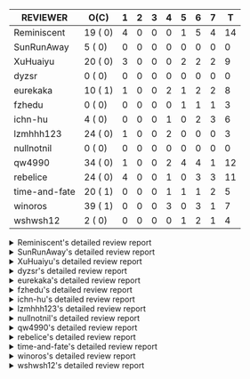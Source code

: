 |   REVIEWER    |  O(C)   | 1 | 2 | 3 | 4 | 5 | 6 | 7 | T  |
|---------------|---------|---|---|---|---|---|---|---|----|
| Reminiscent   | 19 ( 0) | 4 | 0 | 0 | 0 | 1 | 5 | 4 | 14 |
| SunRunAway    |  5 ( 0) | 0 | 0 | 0 | 0 | 0 | 0 | 0 |  0 |
| XuHuaiyu      | 20 ( 0) | 3 | 0 | 0 | 0 | 2 | 2 | 2 |  9 |
| dyzsr         |  0 ( 0) | 0 | 0 | 0 | 0 | 0 | 0 | 0 |  0 |
| eurekaka      | 10 ( 1) | 1 | 0 | 0 | 2 | 1 | 2 | 2 |  8 |
| fzhedu        |  0 ( 0) | 0 | 0 | 0 | 0 | 1 | 1 | 1 |  3 |
| ichn-hu       |  4 ( 0) | 0 | 0 | 0 | 1 | 0 | 2 | 3 |  6 |
| lzmhhh123     | 24 ( 0) | 1 | 0 | 0 | 2 | 0 | 0 | 0 |  3 |
| nullnotnil    |  0 ( 0) | 0 | 0 | 0 | 0 | 0 | 0 | 0 |  0 |
| qw4990        | 34 ( 0) | 1 | 0 | 0 | 2 | 4 | 4 | 1 | 12 |
| rebelice      | 24 ( 0) | 4 | 0 | 0 | 1 | 0 | 3 | 3 | 11 |
| time-and-fate | 20 ( 1) | 0 | 0 | 0 | 1 | 1 | 1 | 2 |  5 |
| winoros       | 39 ( 1) | 0 | 0 | 0 | 3 | 0 | 3 | 1 |  7 |
| wshwsh12      |  2 ( 0) | 0 | 0 | 0 | 0 | 1 | 2 | 1 |  4 |


<details> 
  <summary>Reminiscent's detailed review report</summary> 

## To Be Reviewed

|    REPO    |                                                                          PR                                                                           | C | LASTED |
|------------|-------------------------------------------------------------------------------------------------------------------------------------------------------|---|--------|
| tidb/26261 | [util/ranger: fix wrong range calculation of prefix index when appending ranges to point ranges (#26066)](https://github.com/pingcap/tidb/pull/26261) |   | 25d22h |
| tidb/26474 | [planner: fix the unstable unit test TestTableFromMeta (#26463)](https://github.com/pingcap/tidb/pull/26474)                                          |   | 18d16h |
| tidb/26475 | [planner: fix the unstable unit test TestTableFromMeta (#26463)](https://github.com/pingcap/tidb/pull/26475)                                          |   | 18d16h |
| tidb/26476 | [planner: fix the unstable unit test TestTableFromMeta (#26463)](https://github.com/pingcap/tidb/pull/26476)                                          |   | 18d16h |
| tidb/26491 | [planner: fix the unstable test TestOrderedResultModeOnOtherOperators (#26481)](https://github.com/pingcap/tidb/pull/26491)                           |   | 17d23h |
| tidb/26492 | [planner: fix the unstable test TestOrderedResultModeOnOtherOperators (#26481)](https://github.com/pingcap/tidb/pull/26492)                           |   | 17d23h |
| tidb/26493 | [planner: fix the unstable test TestOrderedResultModeOnOtherOperators (#26481)](https://github.com/pingcap/tidb/pull/26493)                           |   | 17d23h |
| tidb/26498 | [planner: fix the unstable unit test `TestAnalyzeIncremental` (#26460)](https://github.com/pingcap/tidb/pull/26498)                                   |   | 17d20h |
| tidb/26499 | [planner: fix the unstable unit test `TestAnalyzeIncremental` (#26460)](https://github.com/pingcap/tidb/pull/26499)                                   |   | 17d20h |
| tidb/26501 | [planner: fix the unstable unit test `TestAnalyzeIncremental` (#26460)](https://github.com/pingcap/tidb/pull/26501)                                   |   | 17d20h |
| tidb/26503 | [planner: fix goroutine leak problem in some unit tests (#26500)](https://github.com/pingcap/tidb/pull/26503)                                         |   | 17d19h |
| tidb/26733 | [statistics: fix the fomula for checking outdated stats (#26728)](https://github.com/pingcap/tidb/pull/26733)                                         |   | 11d11h |
| tidb/26734 | [statistics: fix the fomula for checking outdated stats (#26728)](https://github.com/pingcap/tidb/pull/26734)                                         |   | 11d11h |
| tidb/26735 | [statistics: fix the fomula for checking outdated stats (#26728)](https://github.com/pingcap/tidb/pull/26735)                                         |   | 11d11h |
| tidb/26851 | [planner: fix the unstable test case TestAnalyzeIncremental (#26848)](https://github.com/pingcap/tidb/pull/26851)                                     |   | 6d15h  |
| tidb/26852 | [planner: fix the unstable test case TestAnalyzeIncremental (#26848)](https://github.com/pingcap/tidb/pull/26852)                                     |   | 6d15h  |
| tidb/26893 | [executor: fix several analyze related unstable tests (#26875)](https://github.com/pingcap/tidb/pull/26893)                                           |   | 5d18h  |
| tidb/26911 | [planner: fix the issue that UnionScan returns wrong results in dynamic mode (#26876)](https://github.com/pingcap/tidb/pull/26911)                    |   | 4d23h  |
| tidb/26912 | [planner: fix the issue that UnionScan returns wrong results in dynamic mode (#26876)](https://github.com/pingcap/tidb/pull/26912)                    |   | 4d22h  |


## Reviewed in Last 7 Days

|      REPO      |                                                                 PR                                                                 | C | D |   R    |
|----------------|------------------------------------------------------------------------------------------------------------------------------------|---|---|--------|
| tidb/27032     | [planner: handle over-flow errors correctly when pruning list partition](https://github.com/pingcap/tidb/pull/27032)               |   | 1 | 0h     |
| tidb/27025     | [planner: handle over-flow errors correctly when pruning list-column partitions](https://github.com/pingcap/tidb/pull/27025)       |   | 1 | 0h     |
| tidb/27023     | [planner: add more test cases for list partition](https://github.com/pingcap/tidb/pull/27023)                                      |   | 1 | 0h     |
| tidb/25583     | [bindinfo: fix SPM doesn't work for CTE](https://github.com/pingcap/tidb/pull/25583)                                               |   | 1 | 49d20h |
| tidb/26928     | [planner: avoid unnecessary optimizer warning when sql_select_limit is set](https://github.com/pingcap/tidb/pull/26928)            |   | 5 | 0h     |
| tidb/26505     | [planner: fix goroutine leak problem in some unit tests (#26500)](https://github.com/pingcap/tidb/pull/26505)                      |   | 6 | 12d0h  |
| tidb/26506     | [planner: fix goroutine leak problem in some unit tests (#26500)](https://github.com/pingcap/tidb/pull/26506)                      |   | 6 | 12d0h  |
| tidb/26875     | [executor: fix several analyze related unstable tests](https://github.com/pingcap/tidb/pull/26875)                                 |   | 6 | 3h     |
| tidb-test/1256 | [mysql_test: fix CI for tidb/pull/26876](https://github.com/pingcap/tidb-test/pull/1256)                                           |   | 6 | 2h     |
| tidb/26876     | [planner: fix the issue that UnionScan returns wrong results in dynamic mode](https://github.com/pingcap/tidb/pull/26876)          |   | 6 | 2h     |
| tidb/26853     | [Revert "planner: fix the issue that UnionScan returns wrong results in dynamic mode"](https://github.com/pingcap/tidb/pull/26853) |   | 7 | 0h     |
| tidb/26848     | [planner: fix the unstable test case TestAnalyzeIncremental](https://github.com/pingcap/tidb/pull/26848)                           |   | 7 | 0h     |
| tidb/26755     | [planner: fix the issue that UnionScan returns wrong results in dynamic mode](https://github.com/pingcap/tidb/pull/26755)          |   | 7 | 3d23h  |
| tidb/26839     | [planner: fix the unstable test case TestListPartitionOrderLimit](https://github.com/pingcap/tidb/pull/26839)                      |   | 7 | 0h     |


</details> 


<details> 
  <summary>SunRunAway's detailed review report</summary> 

## To Be Reviewed

|    REPO    |                                                       PR                                                       | C | LASTED  |
|------------|----------------------------------------------------------------------------------------------------------------|---|---------|
| tidb/19178 | [executor: Refactor probe channel](https://github.com/pingcap/tidb/pull/19178)                                 |   | 361d16h |
| tidb/19807 | [executor: parallel evaluation for hash aggregate distinct](https://github.com/pingcap/tidb/pull/19807)        |   | 339d11h |
| tidb/21834 | [planner: enhanced index range calculation plan](https://github.com/pingcap/tidb/pull/21834)                   |   | 236d18h |
| tidb/21956 | [planner/preprocessor: disallow into-outfile clause in some place](https://github.com/pingcap/tidb/pull/21956) |   | 229d23h |
| tidb/25385 | [executor: global kill 32bits (local connID part)](https://github.com/pingcap/tidb/pull/25385)                 |   | 57d10h  |


## Reviewed in Last 7 Days

| REPO | PR | C | D | R |
|------|----|---|---|---|


</details> 


<details> 
  <summary>XuHuaiyu's detailed review report</summary> 

## To Be Reviewed

|     REPO     |                                                                                          PR                                                                                          | C | LASTED  |
|--------------|--------------------------------------------------------------------------------------------------------------------------------------------------------------------------------------|---|---------|
| docs-cn/5561 | [Add sql optimization-related docs to toc](https://github.com/pingcap/docs-cn/pull/5561)                                                                                             |   | 168d15h |
| docs-cn/6716 | [sysvar: add doc for tidb-restricted-read-only](https://github.com/pingcap/docs-cn/pull/6716)                                                                                        |   | 18d18h  |
| tidb/21401   | [expression: incompatibility with MySQL for ADDTIME()](https://github.com/pingcap/tidb/pull/21401)                                                                                   |   | 252d11h |
| docs-cn/6757 | [Remove two deprecated flags](https://github.com/pingcap/docs-cn/pull/6757)                                                                                                          |   | 11d19h  |
| tidb/26364   | [planner: unify the terms NDV and cardinality in the optimizer (#26345)](https://github.com/pingcap/tidb/pull/26364)                                                                 |   | 20d22h  |
| tidb/26566   | [expression, executor: fix type infer for greatest/leastest(datetime) (#26533)](https://github.com/pingcap/tidb/pull/26566)                                                          |   | 14d17h  |
| tidb/26671   | [expression: Fix wrong charset and collation for case when function (#26663)](https://github.com/pingcap/tidb/pull/26671)                                                            |   | 13d11h  |
| tidb/26672   | [expression: Fix wrong charset and collation for case when function (#26663)](https://github.com/pingcap/tidb/pull/26672)                                                            |   | 13d11h  |
| tidb/26673   | [expression: Fix wrong charset and collation for case when function (#26663)](https://github.com/pingcap/tidb/pull/26673)                                                            |   | 13d10h  |
| tidb/26707   | [statistics: trigger auto-analyze based on histogram row count (#24382)](https://github.com/pingcap/tidb/pull/26707)                                                                 |   | 12d16h  |
| tidb/26724   | [expression: fix float64 overflow check in plus/minus real function (#24179)](https://github.com/pingcap/tidb/pull/26724)                                                            |   | 11d19h  |
| tidb/26725   | [expression: fix float64 overflow check in plus/minus real function (#24179)](https://github.com/pingcap/tidb/pull/26725)                                                            |   | 11d19h  |
| tidb/26893   | [executor: fix several analyze related unstable tests (#26875)](https://github.com/pingcap/tidb/pull/26893)                                                                          |   | 5d18h   |
| tidb/26911   | [planner: fix the issue that UnionScan returns wrong results in dynamic mode (#26876)](https://github.com/pingcap/tidb/pull/26911)                                                   |   | 4d23h   |
| tidb/26912   | [planner: fix the issue that UnionScan returns wrong results in dynamic mode (#26876)](https://github.com/pingcap/tidb/pull/26912)                                                   |   | 4d22h   |
| tidb/26925   | [expression: Push down ADDDATE(), DATE_ADD() on String, Real types (#26441)](https://github.com/pingcap/tidb/pull/26925)                                                             |   | 4d18h   |
| tidb/26961   | [expression: Add missing pbcode for functions `InetAton/InetNtoa/Inet6Aton/Inet6Ntoa/IsIPv4/IsIPv4Compat/IsIPv4Mapped/IsIPv6`. (#26939)](https://github.com/pingcap/tidb/pull/26961) |   | 3d18h   |
| tidb/26974   | [executor: fix wrong logic of pipelined window function](https://github.com/pingcap/tidb/pull/26974)                                                                                 |   | 3d14h   |
| tidb/26995   | [expression/expression: add pushdown functions (#26786)](https://github.com/pingcap/tidb/pull/26995)                                                                                 |   | 1d12h   |
| tidb/27021   | [planner: fix wrong selection push down when having above agg](https://github.com/pingcap/tidb/pull/27021)                                                                           |   | 18h     |


## Reviewed in Last 7 Days

|     REPO     |                                                                   PR                                                                   | C | D |   R   |
|--------------|----------------------------------------------------------------------------------------------------------------------------------------|---|---|-------|
| docs-cn/6819 | [Add information of hashAgg for memory control](https://github.com/pingcap/docs-cn/pull/6819)                                          |   | 1 | 3d5h  |
| tidb/27006   | [excutor: fix the date precision of builtinCastDurationAsStringSig.vecEvalString (#23332)](https://github.com/pingcap/tidb/pull/27006) |   | 1 | 0h    |
| tidb/27005   | [excutor: fix the date precision of builtinCastDurationAsStringSig.vecEvalString (#23332)](https://github.com/pingcap/tidb/pull/27005) |   | 1 | 0h    |
| tidb/26753   | [ executor: add some simple tests to cover unparallel HashAgg](https://github.com/pingcap/tidb/pull/26753)                             |   | 5 | 5d23h |
| tidb/26922   | [executor: use more clever spilling strategy for HashAgg](https://github.com/pingcap/tidb/pull/26922)                                  |   | 5 | 0h    |
| docs-cn/6788 | [update doc for Oracle translate function](https://github.com/pingcap/docs-cn/pull/6788)                                               |   | 6 | 1d19h |
| tidb/26545   | [planner: fix wrong type when unsigned int value union int value](https://github.com/pingcap/tidb/pull/26545)                          |   | 6 | 8d22h |
| tidb/26259   | [types: fix CAST('2.0.8 X' AS DATE)](https://github.com/pingcap/tidb/pull/26259)                                                       |   | 7 | 19d4h |
| tidb/26784   | [executor: fix unexpected behavior when casting invalid string to date](https://github.com/pingcap/tidb/pull/26784)                    |   | 7 | 1d1h  |


</details> 


<details> 
  <summary>dyzsr's detailed review report</summary> 

## To Be Reviewed

| REPO | PR | C | LASTED |
|------|----|---|--------|


## Reviewed in Last 7 Days

| REPO | PR | C | D | R |
|------|----|---|---|---|


</details> 


<details> 
  <summary>eurekaka's detailed review report</summary> 

## To Be Reviewed

|    REPO    |                                                                 PR                                                                  | C | LASTED  |
|------------|-------------------------------------------------------------------------------------------------------------------------------------|---|---------|
| tidb/22416 | [core: fix subQuery at projection in only_full_group](https://github.com/pingcap/tidb/pull/22416)                                   | Y | 205d11h |
| tidb/23316 | [planner: Fix rebuild range for prepared plan](https://github.com/pingcap/tidb/pull/23316)                                          |   | 147d17h |
| tidb/23373 | [executor: fix get var expr when session var is hex literal (#23241)](https://github.com/pingcap/tidb/pull/23373)                   |   | 145d19h |
| tidb/23760 | [collation: fix tidb panic when compare string with collation](https://github.com/pingcap/tidb/pull/23760)                          |   | 131d13h |
| tidb/24061 | [statistics: fix some potential panic in statistics (#23988)](https://github.com/pingcap/tidb/pull/24061)                           |   | 116d13h |
| tidb/24556 | [planner: add MergeAdjacentWindow rule for cascades](https://github.com/pingcap/tidb/pull/24556)                                    |   | 90d10h  |
| tidb/25845 | [planner,executor: fix 'select ...(join on partition table) for update' panic (#21148)](https://github.com/pingcap/tidb/pull/25845) |   | 40d19h  |
| tidb/26658 | [planner: fix CTE bug when MergeJoin is used (#25514)](https://github.com/pingcap/tidb/pull/26658)                                  |   | 13d16h  |
| tidb/26734 | [statistics: fix the fomula for checking outdated stats (#26728)](https://github.com/pingcap/tidb/pull/26734)                       |   | 11d11h  |
| tidb/26963 | [ddl: tidb panic while query hash partition table with is null condition (#23849)](https://github.com/pingcap/tidb/pull/26963)      |   | 3d16h   |


## Reviewed in Last 7 Days

|     REPO     |                                                        PR                                                        | C | D |   R    |
|--------------|------------------------------------------------------------------------------------------------------------------|---|---|--------|
| docs-cn/6790 | [update doc for SPM](https://github.com/pingcap/docs-cn/pull/6790)                                               |   | 1 | 6d21h  |
| tidb/26951   | [planner/test: fix tests for SPM](https://github.com/pingcap/tidb/pull/26951)                                    |   | 4 | 3h     |
| tidb/26015   | [planner: logically delete the bindinfo when create the new binding](https://github.com/pingcap/tidb/pull/26015) |   | 4 | 29d18h |
| tidb/26930   | [planner: show binding information in explain format = 'verbose'](https://github.com/pingcap/tidb/pull/26930)    |   | 5 | 0h     |
| tidb/26139   | [planner,  bindinfo: support show bindings order by update_time](https://github.com/pingcap/tidb/pull/26139)     |   | 6 | 22d22h |
| tidb/26333   | [planner: ban baseline evolution feature](https://github.com/pingcap/tidb/pull/26333)                            |   | 6 | 16d0h  |
| tidb/26698   | [planner: fix prepare plan cache doesn't work for expression index.](https://github.com/pingcap/tidb/pull/26698) |   | 7 | 6d4h   |
| tidb/26340   | [bindinfo: add status vars for 'last_plan_binding_update_time'](https://github.com/pingcap/tidb/pull/26340)      |   | 7 | 15d0h  |


</details> 


<details> 
  <summary>fzhedu's detailed review report</summary> 

## To Be Reviewed

| REPO | PR | C | LASTED |
|------|----|---|--------|


## Reviewed in Last 7 Days

|    REPO    |                                                          PR                                                          | C | D |   R    |
|------------|----------------------------------------------------------------------------------------------------------------------|---|---|--------|
| tics/2588  | [record run_mpp_task metrics](https://github.com/pingcap/tics/pull/2588)                                             |   | 5 | 0h     |
| tics/2344  | [suport new collation in MPP](https://github.com/pingcap/tics/pull/2344)                                             |   | 6 | 27d20h |
| tidb/26789 | [planner: support Hash exchange operator when new collation is enabled.](https://github.com/pingcap/tidb/pull/26789) |   | 7 | 1d18h  |


</details> 


<details> 
  <summary>ichn-hu's detailed review report</summary> 

## To Be Reviewed

|    REPO    |                                                           PR                                                           | C | LASTED  |
|------------|------------------------------------------------------------------------------------------------------------------------|---|---------|
| tidb/20903 | [planner: fix confused and unnecessary double-projection in plans.](https://github.com/pingcap/tidb/pull/20903)        |   | 276d17h |
| tidb/22631 | [executor: refine window processor](https://github.com/pingcap/tidb/pull/22631)                                        |   | 190d23h |
| tidb/26000 | [expression: fix incompatible last_day func behavior in sql mode (#25953)](https://github.com/pingcap/tidb/pull/26000) |   | 34d15h  |
| tidb/26545 | [planner: fix wrong type when unsigned int value union int value](https://github.com/pingcap/tidb/pull/26545)          |   | 14d22h  |


## Reviewed in Last 7 Days

|    REPO    |                                                                                     PR                                                                                      | C | D |   R   |
|------------|-----------------------------------------------------------------------------------------------------------------------------------------------------------------------------|---|---|-------|
| tidb/26939 | [expression: Add missing pbcode for functions `InetAton/InetNtoa/Inet6Aton/Inet6Ntoa/IsIPv4/IsIPv4Compat/IsIPv4Mapped/IsIPv6`.](https://github.com/pingcap/tidb/pull/26939) |   | 4 | 18h   |
| tidb/26892 | [executor: fix data race in tryFillViewColumnType](https://github.com/pingcap/tidb/pull/26892)                                                                              |   | 6 | 2h    |
| tidb/26896 | [runtime: fix a bug of latch missing.](https://github.com/pingcap/tidb/pull/26896)                                                                                          |   | 6 | 0h    |
| tidb/26712 | [executor: migrate TestBatchInsertWithOnDuplicate to testify ](https://github.com/pingcap/tidb/pull/26712)                                                                  |   | 7 | 5d18h |
| tidb/26259 | [types: fix CAST('2.0.8 X' AS DATE)](https://github.com/pingcap/tidb/pull/26259)                                                                                            |   | 7 | 19d3h |
| tidb/26826 | [telemetry: wrong skip test when apple intel or linux arm](https://github.com/pingcap/tidb/pull/26826)                                                                      |   | 7 | 0h    |


</details> 


<details> 
  <summary>lzmhhh123's detailed review report</summary> 

## To Be Reviewed

|    REPO    |                                                                                          PR                                                                                          | C | LASTED  |
|------------|--------------------------------------------------------------------------------------------------------------------------------------------------------------------------------------|---|---------|
| tidb/22631 | [executor: refine window processor](https://github.com/pingcap/tidb/pull/22631)                                                                                                      |   | 190d23h |
| tikv/10616 | [copr: fix Max/Min bug when comparing signed and unsigned int64 (#10167)](https://github.com/tikv/tikv/pull/10616)                                                                   |   | 17d21h  |
| tidb/26005 | [expression: fix cast string like '.1a1' to decimal has no warnings information](https://github.com/pingcap/tidb/pull/26005)                                                         |   | 34d13h  |
| tikv/10617 | [copr: fix Max/Min bug when comparing signed and unsigned int64 (#10167)](https://github.com/tikv/tikv/pull/10617)                                                                   |   | 17d21h  |
| tidb/26152 | [types: year function can't handle some date string](https://github.com/pingcap/tidb/pull/26152)                                                                                     |   | 28d14h  |
| tidb/26343 | [metrics: fix copr-cache metrics (#26339)](https://github.com/pingcap/tidb/pull/26343)                                                                                               |   | 21d17h  |
| tidb/26455 | [util: fix range building for binary literal (#23699)](https://github.com/pingcap/tidb/pull/26455)                                                                                   |   | 18d20h  |
| tidb/26501 | [planner: fix the unstable unit test `TestAnalyzeIncremental` (#26460)](https://github.com/pingcap/tidb/pull/26501)                                                                  |   | 17d20h  |
| tidb/26565 | [expression, executor: fix type infer for greatest/leastest(datetime) (#26533)](https://github.com/pingcap/tidb/pull/26565)                                                          |   | 14d17h  |
| tidb/26673 | [expression: Fix wrong charset and collation for case when function (#26663)](https://github.com/pingcap/tidb/pull/26673)                                                            |   | 13d10h  |
| tidb/26724 | [expression: fix float64 overflow check in plus/minus real function (#24179)](https://github.com/pingcap/tidb/pull/26724)                                                            |   | 11d19h  |
| tidb/26725 | [expression: fix float64 overflow check in plus/minus real function (#24179)](https://github.com/pingcap/tidb/pull/26725)                                                            |   | 11d19h  |
| tidb/26735 | [statistics: fix the fomula for checking outdated stats (#26728)](https://github.com/pingcap/tidb/pull/26735)                                                                        |   | 11d11h  |
| tidb/26852 | [planner: fix the unstable test case TestAnalyzeIncremental (#26848)](https://github.com/pingcap/tidb/pull/26852)                                                                    |   | 6d15h   |
| tidb/26904 | [executor: make NO_ZERO_IN_DATE affect the default values (#26828)](https://github.com/pingcap/tidb/pull/26904)                                                                      |   | 5d6h    |
| tidb/26918 | [expression: Support mathematical functions pushdown to tiflash (#25596)](https://github.com/pingcap/tidb/pull/26918)                                                                |   | 4d19h   |
| tidb/26919 | [expression: Support mathematical functions pushdown to tiflash (#25596)](https://github.com/pingcap/tidb/pull/26919)                                                                |   | 4d19h   |
| tidb/26924 | [expression: Push down ADDDATE(), DATE_ADD() on String, Real types (#26441)](https://github.com/pingcap/tidb/pull/26924)                                                             |   | 4d18h   |
| tidb/26960 | [expression: Add missing pbcode for functions `InetAton/InetNtoa/Inet6Aton/Inet6Ntoa/IsIPv4/IsIPv4Compat/IsIPv4Mapped/IsIPv6`. (#26939)](https://github.com/pingcap/tidb/pull/26960) |   | 3d18h   |
| tidb/26967 | [planner: add missing distinct flag for Apply convert to join (#26959)](https://github.com/pingcap/tidb/pull/26967)                                                                  |   | 3d16h   |
| tidb/26968 | [planner: add missing distinct flag for Apply convert to join (#26959)](https://github.com/pingcap/tidb/pull/26968)                                                                  |   | 3d16h   |
| tidb/26969 | [planner: add missing distinct flag for Apply convert to join (#26959)](https://github.com/pingcap/tidb/pull/26969)                                                                  |   | 3d16h   |
| tidb/27016 | [executor: fix APPROX_PERCENTILE unstable panic when parameter be P100](https://github.com/pingcap/tidb/pull/27016)                                                                  |   | 20h     |
| tidb/27022 | [planner: fix column count mismatch error when push down Agg to UnionExec.](https://github.com/pingcap/tidb/pull/27022)                                                              |   | 18h     |


## Reviewed in Last 7 Days

|    REPO    |                                                                                     PR                                                                                      | C | D |   R   |
|------------|-----------------------------------------------------------------------------------------------------------------------------------------------------------------------------|---|---|-------|
| tidb/26974 | [executor: fix wrong logic of pipelined window function](https://github.com/pingcap/tidb/pull/26974)                                                                        |   | 1 | 2d18h |
| tidb/26959 | [planner: add missing distinct flag for Apply convert to join](https://github.com/pingcap/tidb/pull/26959)                                                                  |   | 4 | 1h    |
| tidb/26939 | [expression: Add missing pbcode for functions `InetAton/InetNtoa/Inet6Aton/Inet6Ntoa/IsIPv4/IsIPv4Compat/IsIPv4Mapped/IsIPv6`.](https://github.com/pingcap/tidb/pull/26939) |   | 4 | 18h   |


</details> 


<details> 
  <summary>nullnotnil's detailed review report</summary> 

## To Be Reviewed

| REPO | PR | C | LASTED |
|------|----|---|--------|


## Reviewed in Last 7 Days

| REPO | PR | C | D | R |
|------|----|---|---|---|


</details> 


<details> 
  <summary>qw4990's detailed review report</summary> 

## To Be Reviewed

|     REPO     |                                                                                       PR                                                                                        | C | LASTED  |
|--------------|---------------------------------------------------------------------------------------------------------------------------------------------------------------------------------|---|---------|
| tidb/21018   | [planner: don't push down null sensitive join conditions (#19620)](https://github.com/pingcap/tidb/pull/21018)                                                                  |   | 270d17h |
| docs-cn/5561 | [Add sql optimization-related docs to toc](https://github.com/pingcap/docs-cn/pull/5561)                                                                                        |   | 168d15h |
| tidb/23590   | [planner, table: optimize the list partition pruner for range query](https://github.com/pingcap/tidb/pull/23590)                                                                |   | 136d16h |
| tidb/24663   | [planner: include schema name when checking duplicate table aliases](https://github.com/pingcap/tidb/pull/24663)                                                                |   | 87d17h  |
| tidb/24994   | [planner: don't extract hash keys from index join's OtherConds if inl_merge_join hint exists](https://github.com/pingcap/tidb/pull/24994)                                       |   | 70d17h  |
| tidb/25693   | [planner: fix index-out-of-range error when checking only_full_group_by and make sure limit outputs no more columns than its child](https://github.com/pingcap/tidb/pull/25693) |   | 47d22h  |
| tidb/25715   | [planner: fix row count estimation for partially pushed down selections](https://github.com/pingcap/tidb/pull/25715)                                                            |   | 47d16h  |
| tidb/25806   | [planner: check filter condition in func convertToPartialTableScan (#25294)](https://github.com/pingcap/tidb/pull/25806)                                                        |   | 42d15h  |
| tidb/25845   | [planner,executor: fix 'select ...(join on partition table) for update' panic (#21148)](https://github.com/pingcap/tidb/pull/25845)                                             |   | 40d19h  |
| tidb/26261   | [util/ranger: fix wrong range calculation of prefix index when appending ranges to point ranges (#26066)](https://github.com/pingcap/tidb/pull/26261)                           |   | 25d22h  |
| tidb/26294   | [*: support user defined filters for baseline capture](https://github.com/pingcap/tidb/pull/26294)                                                                              |   | 24d18h  |
| tidb/26323   | [planner: use multi-layer projections for subquery selection (#8190)](https://github.com/pingcap/tidb/pull/26323)                                                               |   | 22d6h   |
| tidb/26493   | [planner: fix the unstable test TestOrderedResultModeOnOtherOperators (#26481)](https://github.com/pingcap/tidb/pull/26493)                                                     |   | 17d23h  |
| tidb/26499   | [planner: fix the unstable unit test `TestAnalyzeIncremental` (#26460)](https://github.com/pingcap/tidb/pull/26499)                                                             |   | 17d20h  |
| tidb/26563   | [planner/core: fix a panic when select for update on join partition table with normal table (#26373)](https://github.com/pingcap/tidb/pull/26563)                               |   | 14d17h  |
| tidb/26631   | [executor: fix table id to partition id mapping in select lock executor (#26380)](https://github.com/pingcap/tidb/pull/26631)                                                   |   | 13d21h  |
| tidb/26658   | [planner: fix CTE bug when MergeJoin is used (#25514)](https://github.com/pingcap/tidb/pull/26658)                                                                              |   | 13d16h  |
| tidb/26672   | [expression: Fix wrong charset and collation for case when function (#26663)](https://github.com/pingcap/tidb/pull/26672)                                                       |   | 13d11h  |
| tidb/26702   | [variable, ddl: allow auto inc columns in generated columns and expression indexes (#23940)](https://github.com/pingcap/tidb/pull/26702)                                        |   | 12d17h  |
| tidb/26706   | [statistics: trigger auto-analyze based on histogram row count (#24382)](https://github.com/pingcap/tidb/pull/26706)                                                            |   | 12d16h  |
| tidb/26707   | [statistics: trigger auto-analyze based on histogram row count (#24382)](https://github.com/pingcap/tidb/pull/26707)                                                            |   | 12d16h  |
| tidb/26708   | [statistics: trigger auto-analyze based on histogram row count (#24382)](https://github.com/pingcap/tidb/pull/26708)                                                            |   | 12d16h  |
| tidb/26733   | [statistics: fix the fomula for checking outdated stats (#26728)](https://github.com/pingcap/tidb/pull/26733)                                                                   |   | 11d11h  |
| tidb/26734   | [statistics: fix the fomula for checking outdated stats (#26728)](https://github.com/pingcap/tidb/pull/26734)                                                                   |   | 11d11h  |
| tidb/26735   | [statistics: fix the fomula for checking outdated stats (#26728)](https://github.com/pingcap/tidb/pull/26735)                                                                   |   | 11d11h  |
| tidb/26851   | [planner: fix the unstable test case TestAnalyzeIncremental (#26848)](https://github.com/pingcap/tidb/pull/26851)                                                               |   | 6d15h   |
| tidb/26893   | [executor: fix several analyze related unstable tests (#26875)](https://github.com/pingcap/tidb/pull/26893)                                                                     |   | 5d18h   |
| tidb/26903   | [executor: make NO_ZERO_IN_DATE affect the default values (#26828)](https://github.com/pingcap/tidb/pull/26903)                                                                 |   | 5d7h    |
| tidb/26917   | [planner: add test for heuristic index selection](https://github.com/pingcap/tidb/pull/26917)                                                                                   |   | 4d19h   |
| tidb/26919   | [expression: Support mathematical functions pushdown to tiflash (#25596)](https://github.com/pingcap/tidb/pull/26919)                                                           |   | 4d19h   |
| tidb/26927   | [expression: support date function pushed down to tiflash (#26640)](https://github.com/pingcap/tidb/pull/26927)                                                                 |   | 4d18h   |
| tidb/26935   | [Revert "ddl: fix create partition table error under NO_UNSIGNED_SUBTRACTION"](https://github.com/pingcap/tidb/pull/26935)                                                      |   | 4d15h   |
| tidb/26969   | [planner: add missing distinct flag for Apply convert to join (#26959)](https://github.com/pingcap/tidb/pull/26969)                                                             |   | 3d16h   |
| tidb/27006   | [excutor: fix the date precision of builtinCastDurationAsStringSig.vecEvalString (#23332)](https://github.com/pingcap/tidb/pull/27006)                                          |   | 1d0h    |


## Reviewed in Last 7 Days

|    REPO    |                                                               PR                                                               | C | D |   R   |
|------------|--------------------------------------------------------------------------------------------------------------------------------|---|---|-------|
| tidb/26381 | [*: Modify tidb/executor to implement plan recreator](https://github.com/pingcap/tidb/pull/26381)                              |   | 1 | 20d0h |
| tidb/26963 | [ddl: tidb panic while query hash partition table with is null condition (#23849)](https://github.com/pingcap/tidb/pull/26963) |   | 4 | 0h    |
| tidb/26951 | [planner/test: fix tests for SPM](https://github.com/pingcap/tidb/pull/26951)                                                  |   | 4 | 3h    |
| tidb/26930 | [planner: show binding information in explain format = 'verbose'](https://github.com/pingcap/tidb/pull/26930)                  |   | 5 | 1h    |
| tidb/26928 | [planner: avoid unnecessary optimizer warning when sql_select_limit is set](https://github.com/pingcap/tidb/pull/26928)        |   | 5 | 0h    |
| tidb/26748 | [planner: output skyline pruning information when executing EXPLAIN](https://github.com/pingcap/tidb/pull/26748)               |   | 5 | 6d0h  |
| tidb/26921 | [test: fix unstable test TestAnalyzeGlobalStatsWithOpts2](https://github.com/pingcap/tidb/pull/26921)                          |   | 5 | 0h    |
| tidb/26141 | [planner: directly use sql bind to generate query plan](https://github.com/pingcap/tidb/pull/26141)                            |   | 6 | 23d1h |
| tidb/26333 | [planner: ban baseline evolution feature](https://github.com/pingcap/tidb/pull/26333)                                          |   | 6 | 16d4h |
| tidb/26304 | [planner: add heuristic rules for index selection](https://github.com/pingcap/tidb/pull/26304)                                 |   | 6 | 19d0h |
| tidb/26875 | [executor: fix several analyze related unstable tests](https://github.com/pingcap/tidb/pull/26875)                             |   | 6 | 1h    |
| tidb/26206 | [bindinfo: garbage collect deleted bind records](https://github.com/pingcap/tidb/pull/26206)                                   |   | 7 | 21d2h |


</details> 


<details> 
  <summary>rebelice's detailed review report</summary> 

## To Be Reviewed

|     REPO     |                                                                 PR                                                                  | C | LASTED  |
|--------------|-------------------------------------------------------------------------------------------------------------------------------------|---|---------|
| docs/5185    | [sql-statements, information-schema: add `END_TIME` field for table `ANALYZE_STATUS`](https://github.com/pingcap/docs/pull/5185)    |   | 130d17h |
| docs-cn/5916 | [sql-statements, information-schema: add `END_TIME` field for table `ANALYZE_STATUS`](https://github.com/pingcap/docs-cn/pull/5916) |   | 130d17h |
| tidb/24033   | [statistics: fix some unstable tests in global stats (#23502)](https://github.com/pingcap/tidb/pull/24033)                          |   | 117d9h  |
| tidb/24374   | [planner: filter conflict read_from_storage hints (#24313)](https://github.com/pingcap/tidb/pull/24374)                             |   | 102d19h |
| tidb/24669   | [planner: fix "order by + num " can use a column not in select fields](https://github.com/pingcap/tidb/pull/24669)                  |   | 87d16h  |
| tidb/25214   | [planner: don't push down topn to nil table plan side](https://github.com/pingcap/tidb/pull/25214)                                  |   | 63d16h  |
| tidb/26075   | [planner: avoid alloc for paramMarker in buildValuesListOfInsert (#25996)](https://github.com/pingcap/tidb/pull/26075)              |   | 31d23h  |
| tidb/26364   | [planner: unify the terms NDV and cardinality in the optimizer (#26345)](https://github.com/pingcap/tidb/pull/26364)                |   | 20d22h  |
| tidb/26474   | [planner: fix the unstable unit test TestTableFromMeta (#26463)](https://github.com/pingcap/tidb/pull/26474)                        |   | 18d16h  |
| tidb/26475   | [planner: fix the unstable unit test TestTableFromMeta (#26463)](https://github.com/pingcap/tidb/pull/26475)                        |   | 18d16h  |
| tidb/26476   | [planner: fix the unstable unit test TestTableFromMeta (#26463)](https://github.com/pingcap/tidb/pull/26476)                        |   | 18d16h  |
| tidb/26491   | [planner: fix the unstable test TestOrderedResultModeOnOtherOperators (#26481)](https://github.com/pingcap/tidb/pull/26491)         |   | 17d23h  |
| tidb/26492   | [planner: fix the unstable test TestOrderedResultModeOnOtherOperators (#26481)](https://github.com/pingcap/tidb/pull/26492)         |   | 17d23h  |
| tidb/26493   | [planner: fix the unstable test TestOrderedResultModeOnOtherOperators (#26481)](https://github.com/pingcap/tidb/pull/26493)         |   | 17d23h  |
| tidb/26498   | [planner: fix the unstable unit test `TestAnalyzeIncremental` (#26460)](https://github.com/pingcap/tidb/pull/26498)                 |   | 17d20h  |
| tidb/26499   | [planner: fix the unstable unit test `TestAnalyzeIncremental` (#26460)](https://github.com/pingcap/tidb/pull/26499)                 |   | 17d20h  |
| tidb/26501   | [planner: fix the unstable unit test `TestAnalyzeIncremental` (#26460)](https://github.com/pingcap/tidb/pull/26501)                 |   | 17d20h  |
| tidb/26505   | [planner: fix goroutine leak problem in some unit tests (#26500)](https://github.com/pingcap/tidb/pull/26505)                       |   | 17d19h  |
| tidb/26660   | [planner: only build the same CTE once (#26454)](https://github.com/pingcap/tidb/pull/26660)                                        |   | 13d15h  |
| tidb/26851   | [planner: fix the unstable test case TestAnalyzeIncremental (#26848)](https://github.com/pingcap/tidb/pull/26851)                   |   | 6d15h   |
| tidb/26852   | [planner: fix the unstable test case TestAnalyzeIncremental (#26848)](https://github.com/pingcap/tidb/pull/26852)                   |   | 6d15h   |
| tidb/26911   | [planner: fix the issue that UnionScan returns wrong results in dynamic mode (#26876)](https://github.com/pingcap/tidb/pull/26911)  |   | 4d23h   |
| tidb/26912   | [planner: fix the issue that UnionScan returns wrong results in dynamic mode (#26876)](https://github.com/pingcap/tidb/pull/26912)  |   | 4d22h   |
| tidb/26963   | [ddl: tidb panic while query hash partition table with is null condition (#23849)](https://github.com/pingcap/tidb/pull/26963)      |   | 3d16h   |


## Reviewed in Last 7 Days

|      REPO      |                                                                 PR                                                                 | C | D |   R    |
|----------------|------------------------------------------------------------------------------------------------------------------------------------|---|---|--------|
| tidb/27032     | [planner: handle over-flow errors correctly when pruning list partition](https://github.com/pingcap/tidb/pull/27032)               |   | 1 | 0h     |
| tidb/27025     | [planner: handle over-flow errors correctly when pruning list-column partitions](https://github.com/pingcap/tidb/pull/27025)       |   | 1 | 0h     |
| tidb/27023     | [planner: add more test cases for list partition](https://github.com/pingcap/tidb/pull/27023)                                      |   | 1 | 0h     |
| tidb/26910     | [planner/implementation: migrate test-infra to testify](https://github.com/pingcap/tidb/pull/26910)                                |   | 1 | 4d3h   |
| tidb/26015     | [planner: logically delete the bindinfo when create the new binding](https://github.com/pingcap/tidb/pull/26015)                   |   | 4 | 29d18h |
| tidb/26700     | [*: Add plan recreator executor framework](https://github.com/pingcap/tidb/pull/26700)                                             |   | 6 | 7d10h  |
| tidb-test/1256 | [mysql_test: fix CI for tidb/pull/26876](https://github.com/pingcap/tidb-test/pull/1256)                                           |   | 6 | 2h     |
| tidb/26876     | [planner: fix the issue that UnionScan returns wrong results in dynamic mode](https://github.com/pingcap/tidb/pull/26876)          |   | 6 | 2h     |
| tidb/26853     | [Revert "planner: fix the issue that UnionScan returns wrong results in dynamic mode"](https://github.com/pingcap/tidb/pull/26853) |   | 7 | 0h     |
| tidb/26755     | [planner: fix the issue that UnionScan returns wrong results in dynamic mode](https://github.com/pingcap/tidb/pull/26755)          |   | 7 | 3d21h  |
| tidb/26826     | [telemetry: wrong skip test when apple intel or linux arm](https://github.com/pingcap/tidb/pull/26826)                             |   | 7 | 0h     |


</details> 


<details> 
  <summary>time-and-fate's detailed review report</summary> 

## To Be Reviewed

|    REPO    |                                                                      PR                                                                       | C | LASTED  |
|------------|-----------------------------------------------------------------------------------------------------------------------------------------------|---|---------|
| tidb/22416 | [core: fix subQuery at projection in only_full_group](https://github.com/pingcap/tidb/pull/22416)                                             | Y | 205d11h |
| tidb/24374 | [planner: filter conflict read_from_storage hints (#24313)](https://github.com/pingcap/tidb/pull/24374)                                       |   | 102d19h |
| tidb/24539 | [statistics: dump FMSketch to KV only for partition table with dynamic prune mode (#24453)](https://github.com/pingcap/tidb/pull/24539)       |   | 90d21h  |
| tidb/24994 | [planner: don't extract hash keys from index join's OtherConds if inl_merge_join hint exists](https://github.com/pingcap/tidb/pull/24994)     |   | 70d17h  |
| tidb/25390 | [planner/core: fix `isTableAliasDuplicate`, use `schema.name` as key when table has a alias name](https://github.com/pingcap/tidb/pull/25390) |   | 56d19h  |
| tidb/26474 | [planner: fix the unstable unit test TestTableFromMeta (#26463)](https://github.com/pingcap/tidb/pull/26474)                                  |   | 18d16h  |
| tidb/26475 | [planner: fix the unstable unit test TestTableFromMeta (#26463)](https://github.com/pingcap/tidb/pull/26475)                                  |   | 18d16h  |
| tidb/26476 | [planner: fix the unstable unit test TestTableFromMeta (#26463)](https://github.com/pingcap/tidb/pull/26476)                                  |   | 18d16h  |
| tidb/26498 | [planner: fix the unstable unit test `TestAnalyzeIncremental` (#26460)](https://github.com/pingcap/tidb/pull/26498)                           |   | 17d20h  |
| tidb/26499 | [planner: fix the unstable unit test `TestAnalyzeIncremental` (#26460)](https://github.com/pingcap/tidb/pull/26499)                           |   | 17d20h  |
| tidb/26501 | [planner: fix the unstable unit test `TestAnalyzeIncremental` (#26460)](https://github.com/pingcap/tidb/pull/26501)                           |   | 17d20h  |
| tidb/26506 | [planner: fix goroutine leak problem in some unit tests (#26500)](https://github.com/pingcap/tidb/pull/26506)                                 |   | 17d19h  |
| tidb/26661 | [planner: only build the same CTE once (#26454)](https://github.com/pingcap/tidb/pull/26661)                                                  |   | 13d15h  |
| tidb/26706 | [statistics: trigger auto-analyze based on histogram row count (#24382)](https://github.com/pingcap/tidb/pull/26706)                          |   | 12d16h  |
| tidb/26707 | [statistics: trigger auto-analyze based on histogram row count (#24382)](https://github.com/pingcap/tidb/pull/26707)                          |   | 12d16h  |
| tidb/26708 | [statistics: trigger auto-analyze based on histogram row count (#24382)](https://github.com/pingcap/tidb/pull/26708)                          |   | 12d16h  |
| tidb/26851 | [planner: fix the unstable test case TestAnalyzeIncremental (#26848)](https://github.com/pingcap/tidb/pull/26851)                             |   | 6d15h   |
| tidb/26852 | [planner: fix the unstable test case TestAnalyzeIncremental (#26848)](https://github.com/pingcap/tidb/pull/26852)                             |   | 6d15h   |
| tidb/26897 | [store/copr: use a ttl duration to protect a new recovered tiflash nod…](https://github.com/pingcap/tidb/pull/26897)                          |   | 5d16h   |
| tidb/26917 | [planner: add test for heuristic index selection](https://github.com/pingcap/tidb/pull/26917)                                                 |   | 4d19h   |


## Reviewed in Last 7 Days

|     REPO     |                                                               PR                                                               | C | D |  R  |
|--------------|--------------------------------------------------------------------------------------------------------------------------------|---|---|-----|
| tidb/26963   | [ddl: tidb panic while query hash partition table with is null condition (#23849)](https://github.com/pingcap/tidb/pull/26963) |   | 4 | 0h  |
| tidb/26921   | [test: fix unstable test TestAnalyzeGlobalStatsWithOpts2](https://github.com/pingcap/tidb/pull/26921)                          |   | 5 | 0h  |
| docs-cn/6796 | [planner: introduce 2 new variables ](https://github.com/pingcap/docs-cn/pull/6796)                                            |   | 6 | 17h |
| tidb/26848   | [planner: fix the unstable test case TestAnalyzeIncremental](https://github.com/pingcap/tidb/pull/26848)                       |   | 7 | 0h  |
| tidb/26839   | [planner: fix the unstable test case TestListPartitionOrderLimit](https://github.com/pingcap/tidb/pull/26839)                  |   | 7 | 0h  |


</details> 


<details> 
  <summary>winoros's detailed review report</summary> 

## To Be Reviewed

|     REPO     |                                                                          PR                                                                           | C | LASTED  |
|--------------|-------------------------------------------------------------------------------------------------------------------------------------------------------|---|---------|
| docs-cn/5916 | [sql-statements, information-schema: add `END_TIME` field for table `ANALYZE_STATUS`](https://github.com/pingcap/docs-cn/pull/5916)                   |   | 130d17h |
| docs/5783    | [migration: Add information about Vitess to TiDB migration](https://github.com/pingcap/docs/pull/5783)                                                |   | 56d5h   |
| tidb/20903   | [planner: fix confused and unnecessary double-projection in plans.](https://github.com/pingcap/tidb/pull/20903)                                       |   | 276d17h |
| docs-cn/6815 | [Update description on rule based index selection](https://github.com/pingcap/docs-cn/pull/6815)                                                      |   | 4d14h   |
| tidb/21018   | [planner: don't push down null sensitive join conditions (#19620)](https://github.com/pingcap/tidb/pull/21018)                                        |   | 270d17h |
| tidb/22416   | [core: fix subQuery at projection in only_full_group](https://github.com/pingcap/tidb/pull/22416)                                                     | Y | 205d11h |
| tidb/22478   | [planner, executor: fix query partition table with global unique index get wrong result](https://github.com/pingcap/tidb/pull/22478)                  |   | 200d13h |
| tidb/23373   | [executor: fix get var expr when session var is hex literal (#23241)](https://github.com/pingcap/tidb/pull/23373)                                     |   | 145d19h |
| tidb/24138   | [planner: Add Equivalence Rules to Transform BinaryOptSubquery to ExistsSubquery](https://github.com/pingcap/tidb/pull/24138)                         |   | 112d12h |
| tidb/24663   | [planner: include schema name when checking duplicate table aliases](https://github.com/pingcap/tidb/pull/24663)                                      |   | 87d17h  |
| tidb/26075   | [planner: avoid alloc for paramMarker in buildValuesListOfInsert (#25996)](https://github.com/pingcap/tidb/pull/26075)                                |   | 31d23h  |
| tidb/26261   | [util/ranger: fix wrong range calculation of prefix index when appending ranges to point ranges (#26066)](https://github.com/pingcap/tidb/pull/26261) |   | 25d22h  |
| tidb/26294   | [*: support user defined filters for baseline capture](https://github.com/pingcap/tidb/pull/26294)                                                    |   | 24d18h  |
| tidb/26323   | [planner: use multi-layer projections for subquery selection (#8190)](https://github.com/pingcap/tidb/pull/26323)                                     |   | 22d6h   |
| tidb/26455   | [util: fix range building for binary literal (#23699)](https://github.com/pingcap/tidb/pull/26455)                                                    |   | 18d20h  |
| tidb/26474   | [planner: fix the unstable unit test TestTableFromMeta (#26463)](https://github.com/pingcap/tidb/pull/26474)                                          |   | 18d16h  |
| tidb/26475   | [planner: fix the unstable unit test TestTableFromMeta (#26463)](https://github.com/pingcap/tidb/pull/26475)                                          |   | 18d16h  |
| tidb/26476   | [planner: fix the unstable unit test TestTableFromMeta (#26463)](https://github.com/pingcap/tidb/pull/26476)                                          |   | 18d16h  |
| tidb/26492   | [planner: fix the unstable test TestOrderedResultModeOnOtherOperators (#26481)](https://github.com/pingcap/tidb/pull/26492)                           |   | 17d23h  |
| tidb/26503   | [planner: fix goroutine leak problem in some unit tests (#26500)](https://github.com/pingcap/tidb/pull/26503)                                         |   | 17d19h  |
| tidb/26505   | [planner: fix goroutine leak problem in some unit tests (#26500)](https://github.com/pingcap/tidb/pull/26505)                                         |   | 17d19h  |
| tidb/26506   | [planner: fix goroutine leak problem in some unit tests (#26500)](https://github.com/pingcap/tidb/pull/26506)                                         |   | 17d19h  |
| tidb/26651   | [expression, executor: introduce propagateType for castDecimalAsReal](https://github.com/pingcap/tidb/pull/26651)                                     |   | 13d16h  |
| tidb/26671   | [expression: Fix wrong charset and collation for case when function (#26663)](https://github.com/pingcap/tidb/pull/26671)                             |   | 13d11h  |
| tidb/26672   | [expression: Fix wrong charset and collation for case when function (#26663)](https://github.com/pingcap/tidb/pull/26672)                             |   | 13d11h  |
| tidb/26673   | [expression: Fix wrong charset and collation for case when function (#26663)](https://github.com/pingcap/tidb/pull/26673)                             |   | 13d10h  |
| tidb/26706   | [statistics: trigger auto-analyze based on histogram row count (#24382)](https://github.com/pingcap/tidb/pull/26706)                                  |   | 12d16h  |
| tidb/26707   | [statistics: trigger auto-analyze based on histogram row count (#24382)](https://github.com/pingcap/tidb/pull/26707)                                  |   | 12d16h  |
| tidb/26708   | [statistics: trigger auto-analyze based on histogram row count (#24382)](https://github.com/pingcap/tidb/pull/26708)                                  |   | 12d16h  |
| tidb/26850   | [planner: add maybe good heuristics for index selection](https://github.com/pingcap/tidb/pull/26850)                                                  |   | 6d16h   |
| tidb/26917   | [planner: add test for heuristic index selection](https://github.com/pingcap/tidb/pull/26917)                                                         |   | 4d19h   |
| tidb/26963   | [ddl: tidb panic while query hash partition table with is null condition (#23849)](https://github.com/pingcap/tidb/pull/26963)                        |   | 3d16h   |
| tidb/26967   | [planner: add missing distinct flag for Apply convert to join (#26959)](https://github.com/pingcap/tidb/pull/26967)                                   |   | 3d16h   |
| tidb/26968   | [planner: add missing distinct flag for Apply convert to join (#26959)](https://github.com/pingcap/tidb/pull/26968)                                   |   | 3d16h   |
| tidb/26969   | [planner: add missing distinct flag for Apply convert to join (#26959)](https://github.com/pingcap/tidb/pull/26969)                                   |   | 3d16h   |
| tidb/26988   | [util/ranger: migrate test-infra to testify](https://github.com/pingcap/tidb/pull/26988)                                                              |   | 2d11h   |
| tidb/27021   | [planner: fix wrong selection push down when having above agg](https://github.com/pingcap/tidb/pull/27021)                                            |   | 18h     |
| tidb/27022   | [planner: fix column count mismatch error when push down Agg to UnionExec.](https://github.com/pingcap/tidb/pull/27022)                               |   | 18h     |
| tidb/27033   | [statistics: fix "data too long" error when dumping stats from table with new collation data](https://github.com/pingcap/tidb/pull/27033)             |   | 15h     |


## Reviewed in Last 7 Days

|    REPO    |                                                        PR                                                        | C | D |   R    |
|------------|------------------------------------------------------------------------------------------------------------------|---|---|--------|
| tidb/26748 | [planner: output skyline pruning information when executing EXPLAIN](https://github.com/pingcap/tidb/pull/26748) |   | 4 | 7d3h   |
| tidb/26965 | [statistics: fix the panic when analyze with collation enabled](https://github.com/pingcap/tidb/pull/26965)      |   | 4 | 0h     |
| tidb/26959 | [planner: add missing distinct flag for Apply convert to join](https://github.com/pingcap/tidb/pull/26959)       |   | 4 | 0h     |
| tidb/26304 | [planner: add heuristic rules for index selection](https://github.com/pingcap/tidb/pull/26304)                   |   | 6 | 19d1h  |
| tidb/26206 | [bindinfo: garbage collect deleted bind records](https://github.com/pingcap/tidb/pull/26206)                     |   | 6 | 21d23h |
| tidb/26139 | [planner,  bindinfo: support show bindings order by update_time](https://github.com/pingcap/tidb/pull/26139)     |   | 6 | 23d0h  |
| tidb/26829 | [expression: fix wrong EqualByExprAndID](https://github.com/pingcap/tidb/pull/26829)                             |   | 7 | 3h     |


</details> 


<details> 
  <summary>wshwsh12's detailed review report</summary> 

## To Be Reviewed

|    REPO    |                                                        PR                                                         | C | LASTED  |
|------------|-------------------------------------------------------------------------------------------------------------------|---|---------|
| tidb/21887 | [types: support %X %V %W formats for STR_TO_DATE()](https://github.com/pingcap/tidb/pull/21887)                   |   | 233d11h |
| tidb/26651 | [expression, executor: introduce propagateType for castDecimalAsReal](https://github.com/pingcap/tidb/pull/26651) |   | 13d16h  |


## Reviewed in Last 7 Days

|    REPO    |                                                         PR                                                          | C | D |    R    |
|------------|---------------------------------------------------------------------------------------------------------------------|---|---|---------|
| tidb/26152 | [types: year function can't handle some date string](https://github.com/pingcap/tidb/pull/26152)                    |   | 5 | 23d15h  |
| tidb/21401 | [expression: incompatibility with MySQL for ADDTIME()](https://github.com/pingcap/tidb/pull/21401)                  |   | 6 | 246d16h |
| tidb/19957 | [executor: add builtin aggregate function `json_arrayagg`](https://github.com/pingcap/tidb/pull/19957)              | Y | 6 | 326d18h |
| tidb/26784 | [executor: fix unexpected behavior when casting invalid string to date](https://github.com/pingcap/tidb/pull/26784) |   | 7 | 1d1h    |


</details> 

